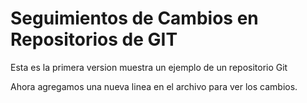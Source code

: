 
# Seguimientos de Cambios en Repositorios de GIT

Esta es la primera version muestra un ejemplo de un repositorio Git

Ahora agregamos una nueva linea en el archivo para ver los cambios.
